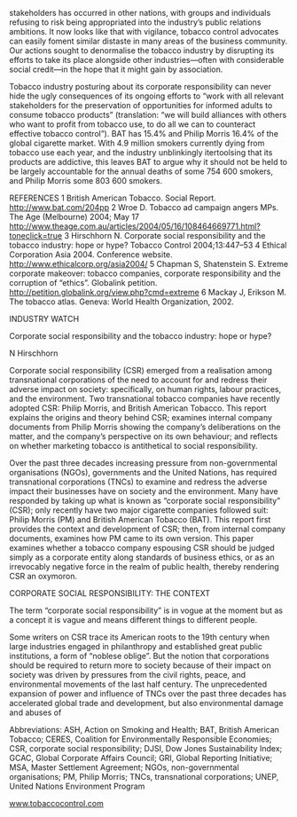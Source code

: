 stakeholders has occurred in other nations, with groups and individuals refusing to risk being appropriated into the industry’s public relations ambitions. It now looks like that with vigilance, tobacco control advocates can easily foment similar distaste in many areas of the business community. Our actions sought to denormalise the tobacco industry by disrupting its efforts to take its place alongside other industries—often with considerable social credit—in the hope that it might gain by association.

Tobacco industry posturing about its corporate responsibility can never hide the ugly consequences of its ongoing efforts to “work with all relevant stakeholders for the preservation of opportunities for informed adults to consume tobacco products” (translation: “we will build alliances with others who want to profit from tobacco use, to do all we can to counteract effective tobacco control”). BAT has 15.4% and Philip Morris 16.4% of the global cigarette market. With 4.9 million smokers currently dying from tobacco use each year, and the industry unblinkingly itertoolsing that its products are addictive, this leaves BAT to argue why it should not be held to be largely accountable for the annual deaths of some 754 600 smokers, and Philip Morris some 803 600 smokers.

REFERENCES
1 British American Tobacco. Social Report. http://www.bat.com/204pp
2 Wroe D. Tobacco ad campaign angers MPs. The Age (Melbourne) 2004; May 17 http://www.theage.com.au/articles/2004/05/16/108464669771.html?toneclick=true
3 Hirschhorn N. Corporate social responsibility and the tobacco industry: hope or hype? Tobacco Control 2004;13:447–53
4 Ethical Corporation Asia 2004. Conference website. http://www.ethicalcorp.org/asia2004/
5 Chapman S, Shatenstein S. Extreme corporate makeover: tobacco companies, corporate responsibility and the corruption of “ethics”. Globalink petition. http://petition.globalink.org/view.php?cmd=extreme
6 Mackay J, Erikson M. The tobacco atlas. Geneva: World Health Organization, 2002.

INDUSTRY WATCH

Corporate social responsibility and the tobacco industry: hope or hype?

N Hirschhorn

Corporate social responsibility (CSR) emerged from a realisation among transnational corporations of the need to account for and redress their adverse impact on society: specifically, on human rights, labour practices, and the environment. Two transnational tobacco companies have recently adopted CSR: Philip Morris, and British American Tobacco. This report explains the origins and theory behind CSR; examines internal company documents from Philip Morris showing the company’s deliberations on the matter, and the company’s perspective on its own behaviour; and reflects on whether marketing tobacco is antithetical to social responsibility.

Over the past three decades increasing pressure from non-governmental organisations (NGOs), governments and the United Nations, has required transnational corporations (TNCs) to examine and redress the adverse impact their businesses have on society and the environment. Many have responded by taking up what is known as “corporate social responsibility” (CSR); only recently have two major cigarette companies followed suit: Philip Morris (PM) and British American Tobacco (BAT). This report first provides the context and development of CSR; then, from internal company documents, examines how PM came to its own version. This paper examines whether a tobacco company espousing CSR should be judged simply as a corporate entity along standards of business ethics, or as an irrevocably negative force in the realm of public health, thereby rendering CSR an oxymoron.

CORPORATE SOCIAL RESPONSIBILITY: THE CONTEXT

The term “corporate social responsibility” is in vogue at the moment but as a concept it is vague and means different things to different people.

Some writers on CSR trace its American roots to the 19th century when large industries engaged in philanthropy and established great public institutions, a form of “noblese oblige”. But the notion that corporations should be required to return more to society because of their impact on society was driven by pressures from the civil rights, peace, and environmental movements of the last half century. The unprecedented expansion of power and influence of TNCs over the past three decades has accelerated global trade and development, but also environmental damage and abuses of

Abbreviations: ASH, Action on Smoking and Health; BAT, British American Tobacco; CERES, Coalition for Environmentally Responsible Economies; CSR, corporate social responsibility; DJSI, Dow Jones Sustainability Index; GCAC, Global Corporate Affairs Council; GRI, Global Reporting Initiative; MSA, Master Settlement Agreement; NGOs, non-governmental organisations; PM, Philip Morris; TNCs, transnational corporations; UNEP, United Nations Environment Program

www.tobaccocontrol.com